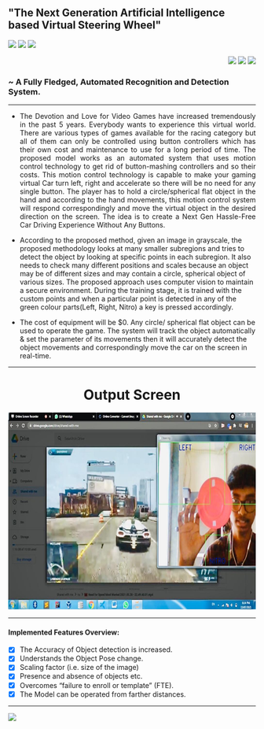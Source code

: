 ## "The Next Generation Artificial Intelligence based Virtual Steering Wheel"

<p align="left">
  <img src="https://img.shields.io/badge/pycharm-143?style=for-the-badge&logo=pycharm&logoColor=black&color=black&labelColor=green" width="140" />
  <img src="https://img.shields.io/badge/numpy-%23013243.svg?style=for-the-badge&logo=numpy&logoColor=white" width="100" />
  <img src="https://img.shields.io/badge/pandas-%23150458.svg?style=for-the-badge&logo=pandas&logoColor=white" width="110" />
</p>

<p align="right">
  <img src="https://img.shields.io/badge/python-3670A0?style=for-the-badge&logo=python&logoColor=ffdd54" width="105" />
  <img src="https://img.shields.io/badge/scikit--learn-%23F7931E.svg?style=for-the-badge&logo=scikit-learn&logoColor=white" width="140" />
  <img src="https://img.shields.io/badge/opencv-%23white.svg?style=for-the-badge&logo=opencv&logoColor=white" width="101" />
</p>

### ~ A Fully Fledged, Automated Recognition and Detection System.
----

- <p align="justify">The Devotion and Love for Video Games have increased tremendously in the past 5 years. Everybody wants to experience this virtual world. There are various types of games available for the racing category but all of them can only be controlled using button controllers which has their own cost and maintenance to use for a long period of time. The proposed model works as an automated system that uses motion control technology to get rid of button-mashing controllers and so their costs. This motion control technology is capable to make your gaming virtual Car turn left, right and accelerate so there will be no need for any single button. The player has to hold a circle/spherical flat object in the hand and according to the hand movements, this motion control system will respond correspondingly and move the virtual object in the desired direction on the screen. The idea is to create a Next Gen Hassle-Free Car Driving Experience Without Any Buttons.

- According to the proposed method, given an image in grayscale, the proposed methodology looks at many smaller subregions and tries to detect the object by looking at specific points in each subregion. It also needs to check many different positions and scales because an object may be of different sizes and may contain a circle, spherical object of various sizes. The proposed approach uses computer vision to maintain a secure environment. During the training stage, it is trained with the custom points and when a particular point is detected in any of the green colour parts(Left, Right, Nitro) a key is pressed accordingly.
  
- The cost of equipment will be $0. Any circle/ spherical flat object can be used to operate the game. The system will track the object automatically & set the parameter of its movements then it will accurately detect the object movements and correspondingly move the car on the screen in real-time. 
</p>

----

<h1 align="center">Output Screen</h1>
<p align="center"><img src="Steer.jpeg" width="700" height="400"></p>

----

#### Implemented Features Overview:

- [x] The Accuracy of Object detection is increased.
- [x] Understands the Object Pose change.
- [x] Scaling factor (i.e. size of the image)
- [x] Presence and absence of objects etc.
- [x] Overcomes “failure to enroll or template” (FTE).
- [x] The Model can be operated from farther distances.
---

<img src="https://media.giphy.com/media/42D5ycv3au9s8MQtrU/giphy.gif" width="400" />
